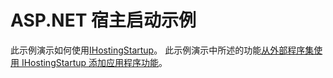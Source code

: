 # <a name="aspnet-hosting-startup-sample"></a>ASP.NET 宿主启动示例

此示例演示如何使用[IHostingStartup](https://docs.microsoft.com/dotnet/api/microsoft.aspnetcore.hosting.ihostingstartup)。 此示例演示中所述的功能[从外部程序集使用 IHostingStartup 添加应用程序功能](https://docs.microsoft.com/aspnet/core/host-and-deploy/ihostingstartup)。
